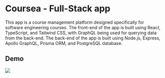 
# Coursea - Full-Stack app

This app is a course management platform designed specifically for software engineering courses. The front-end of the app is built using React, TypeScript, and Tailwind CSS, with GraphQL being used for querying data from the back-end. The back-end of the app is built using Node.js, Express, Apollo GraphQL, Prisma ORM, and PostgreSQL database.

## Demo

![](https://ibb.co/wKgTygy)


